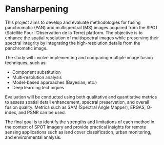 # Pansharpening

This project aims to develop and evaluate methodologies for fusing panchromatic (PAN) and multispectral (MS) images acquired from the SPOT (Satellite Pour l’Observation de la Terre) platform. The objective is to enhance the spatial resolution of multispectral images while preserving their spectral integrity by integrating the high-resolution details from the panchromatic image.

The study will involve implementing and comparing multiple image fusion techniques, such as:
- Component substitution
- Multi-resolution analysis
- Model-based approaches (Bayesian, etc.)
- Deep learning techniques


Evaluation will be conducted using both qualitative and quantitative metrics to assess spatial detail enhancement, spectral preservation, and overall fusion quality. Metrics such as SAM (Spectral Angle Mapper), ERGAS, Q-index, and PSNR can be used.

The final goal is to identify the strengths and limitations of each method in the context of SPOT imagery and provide practical insights for remote sensing applications such as land cover classification, urban monitoring, and environmental analysis.




